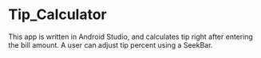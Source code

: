 # Tip_Calculator
This app is written in Android Studio, and calculates tip right after entering the bill amount. A user can adjust tip percent using
a SeekBar.  

